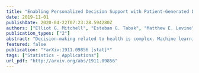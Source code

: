 ```yaml
---
title: "Enabling Personalized Decision Support with Patient-Generated Data and Attributable Components"
date: 2019-11-01
publishDate: 2020-04-22T07:23:28.594280Z
authors: ["Elliot G. Mitchell", "Esteban G. Tabak", "Matthew E. Levine", "Lena Mamykina", "David J. Albers"]
publication_types: ["2"]
abstract: "Decision-making related to health is complex. Machine learning (ML) and patient generated data can identify patterns and insights at the individual level, where human cognition falls short, but not all ML-generated information is of equal utility for making health-related decisions. We develop and apply attributable components analysis (ACA), a method inspired by optimal transport theory, to type 2 diabetes self-monitoring data to identify patterns of association between nutrition and blood glucose control. In comparison with linear regression, we found that ACA offers a number of characteristics that make it promising for use in decision support applications. For example, ACA was able to identify non-linear relationships, was more robust to outliers, and offered broader and more expressive uncertainty estimates. In addition, our results highlight a tradeoff between model accuracy and interpretability, and we discuss implications for ML-driven decision support systems."
featured: false
publication: "*arXiv:1911.09856 [stat]*"
tags: ["Statistics - Applications"]
url_pdf: "http://arxiv.org/abs/1911.09856"
---
```


